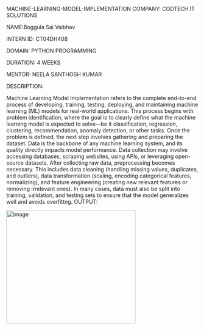 MACHINE-LEARNING-MODEL-IMPLEMENTATION
COMPANY: CODTECH IT SOLUTIONS

NAME:Boggula Sai Vaibhav

INTERN ID: CT04DH408

DOMAIN: PYTHON PROGRAMMING

DURATION: 4 WEEKS

MENTOR: NEELA SANTHOSH KUMAR

DESCRIPTION:

Machine Learning Model Implementation refers to the complete end-to-end process of developing, training, testing, deploying, and maintaining machine learning (ML) models for real-world applications. This process begins with problem identification, where the goal is to clearly define what the machine learning model is expected to solve—be it classification, regression, clustering, recommendation, anomaly detection, or other tasks. Once the problem is defined, the next step involves gathering and preparing the dataset. Data is the backbone of any machine learning system, and its quality directly impacts model performance. Data collection may involve accessing databases, scraping websites, using APIs, or leveraging open-source datasets. After collecting raw data, preprocessing becomes necessary. This includes data cleaning (handling missing values, duplicates, and outliers), data transformation (scaling, encoding categorical features, normalizing), and feature engineering (creating new relevant features or removing irrelevant ones). In many cases, data must also be split into training, validation, and testing sets to ensure that the model generalizes well and avoids overfittng.
OUTPUT:

<img width="339" height="297" alt="image" src="https://github.com/user-attachments/assets/346320f6-5f91-47fc-9003-11ab3c75725e" />
